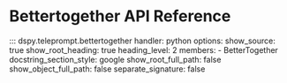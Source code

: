 # Bettertogether API Reference

::: dspy.teleprompt.bettertogether
    handler: python
    options:
        show_source: true
        show_root_heading: true
        heading_level: 2
        members:
          - BetterTogether
        docstring_section_style: google
        show_root_full_path: false
        show_object_full_path: false
        separate_signature: false
